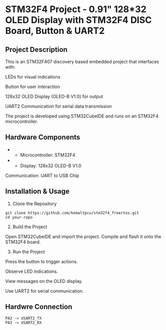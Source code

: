 # STM32F4 Project - 0.91" 128*32 OLED Display with STM32F4 DISC Board, Button & UART2
## Project Description
This is an STM32F407 discovery based embedded project that interfaces with:

LEDs for visual indications

Button for user interaction

128x32 OLED Display (OLED-B V1.0) for output

UART2 Communication for serial data transmission

The project is developed using STM32CubeIDE and runs on an STM32F4 microcontroller.

## Hardware Components

* * Microcontroller: STM32F4

* * Display: 128x32 OLED-B V1.0

Communication: UART to USB Chip

## Installation & Usage

1. Clone the Repository
```
git clone https://github.com/kemaltpcu/stm32f4_freertos.git
cd your-repo
```
2. Build the Project

Open STM32CubeIDE and import the project. Compile and flash it onto the STM32F4 board.

3. Run the Project

Press the button to trigger actions.

Observe LED indications.

View messages on the OLED display.

Use UART2 for serial communication.
## Hardwre Connection
```
PA2 -> USART2_TX
PA3 -> USART2_RX
```